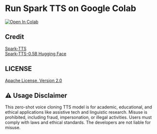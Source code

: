 # Run Spark TTS on Google Colab
[![Open In Colab](https://colab.research.google.com/assets/colab-badge.svg)](https://colab.research.google.com/github/NeuralFalconYT/Spark-TTS-Colab/blob/main/Spark_TTS_Colab.ipynb) <br>

## Credit
[Spark-TTS](https://github.com/SparkAudio/Spark-TTS) <br>
[Spark-TTS-0.5B Hugging Face](https://huggingface.co/SparkAudio/Spark-TTS-0.5B)
## LICENSE
[Apache License, Version 2.0](https://www.apache.org/licenses/LICENSE-2.0) <br>


## ⚠️ Usage Disclaimer <br>
This zero-shot voice cloning TTS model is for academic, educational, and ethical applications like assistive tech and linguistic research. Misuse is prohibited, including fraud, impersonation, or illegal activities. Users must comply with laws and ethical standards. The developers are not liable for misuse.
